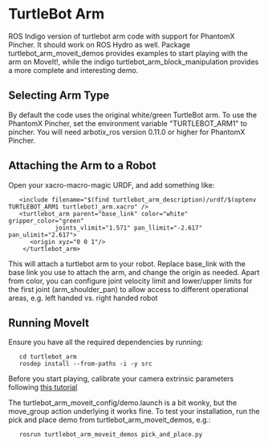 TurtleBot Arm
=============

ROS Indigo version of turtlebot arm code with support for PhantomX Pincher. It should work on ROS Hydro as well. Package turtlebot_arm_moveit_demos provides examples to start playing with the arm on MoveIt!, while the indigo turtlebot_arm_block_manipulation provides a more complete and interesting demo.

## Selecting Arm Type
By default the code uses the original white/green TurtleBot arm.  To use the PhantomX Pincher, set the environment variable "TURTLEBOT_ARM1" to pincher. You will need arbotix_ros version 0.11.0 or higher for PhantomX Pincher.

## Attaching the Arm to a Robot
Open your xacro-macro-magic URDF, and add something like:

       <include filename="$(find turtlebot_arm_description)/urdf/$(optenv TURTLEBOT_ARM1 turtlebot)_arm.xacro" />
       <turtlebot_arm parent="base_link" color="white" gripper_color="green"
                 joints_vlimit="1.571" pan_llimit="-2.617" pan_ulimit="2.617">
          <origin xyz="0 0 1"/>
        </turtlebot_arm>

This will attach a turtlebot arm to your robot. Replace base_link with the base link you use to attach the arm, and change the origin as needed. Apart from color, you can configure joint velocity limit and lower/upper limits for the first joint (arm_shoulder_pan) to allow access to different operational areas, e.g. left handed vs. right handed robot

## Running MoveIt
Ensure you have all the required dependencies by running:

       cd turtlebot_arm
       rosdep install --from-paths -i -y src

Before you start playing, calibrate your camera extrinsic parameters following [this tutorial](http://wiki.ros.org/turtlebot_kinect_arm_calibration/Tutorials/CalibratingKinectToTurtleBotArm)

The turtlebot_arm_moveit_config/demo.launch is a bit wonky, but the move_group action underlying it works fine. To test your installation, run the pick and place demo from turtlebot_arm_moveit_demos, e.g.:

       rosrun turtlebot_arm_moveit_demos pick_and_place.py
